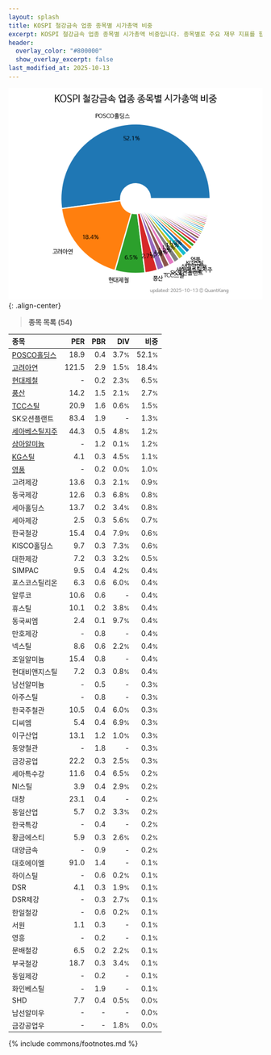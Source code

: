 ```yaml
---
layout: splash
title: KOSPI 철강금속 업종 종목별 시가총액 비중
excerpt: KOSPI 철강금속 업종 종목별 시가총액 비중입니다. 종목별로 주요 재무 지표를 함께 표시합니다.
header:
  overlay_color: "#800000"
  show_overlay_excerpt: false
last_modified_at: 2025-10-13
---
```



![KOSPI 철강금속 업종 종목별 시가총액 비중](/stats/sector/images/kospi_업종_철강금속_종목.png){: .align-center}


> **종목 목록 (54)**<a id="list"></a>

| **종목** | **PER** | **PBR** | **DIV** | **비중** |
| :------- | ------: | ------: | ------: | -------: |
| [POSCO홀딩스](/005490/) | 18.9 | 0.4 | 3.7<small>%</small> | 52.1<small>%</small> |
| [고려아연](/010130/) | 121.5 | 2.9 | 1.5<small>%</small> | 18.4<small>%</small> |
| [현대제철](/004020/) | - | 0.2 | 2.3<small>%</small> | 6.5<small>%</small> |
| [풍산](/103140/) | 14.2 | 1.5 | 2.1<small>%</small> | 2.7<small>%</small> |
| [TCC스틸](/002710/) | 20.9 | 1.6 | 0.6<small>%</small> | 1.5<small>%</small> |
| SK오션플랜트 | 83.4 | 1.9 | - | 1.3<small>%</small> |
| [세아베스틸지주](/001430/) | 44.3 | 0.5 | 4.8<small>%</small> | 1.2<small>%</small> |
| [삼아알미늄](/006110/) | - | 1.2 | 0.1<small>%</small> | 1.2<small>%</small> |
| [KG스틸](/016380/) | 4.1 | 0.3 | 4.5<small>%</small> | 1.1<small>%</small> |
| [영풍](/000670/) | - | 0.2 | 0.0<small>%</small> | 1.0<small>%</small> |
| 고려제강 | 13.6 | 0.3 | 2.1<small>%</small> | 0.9<small>%</small> |
| 동국제강 | 12.6 | 0.3 | 6.8<small>%</small> | 0.8<small>%</small> |
| 세아홀딩스 | 13.7 | 0.2 | 3.4<small>%</small> | 0.8<small>%</small> |
| 세아제강 | 2.5 | 0.3 | 5.6<small>%</small> | 0.7<small>%</small> |
| 한국철강 | 15.4 | 0.4 | 7.9<small>%</small> | 0.6<small>%</small> |
| KISCO홀딩스 | 9.7 | 0.3 | 7.3<small>%</small> | 0.6<small>%</small> |
| 대한제강 | 7.2 | 0.3 | 3.2<small>%</small> | 0.5<small>%</small> |
| SIMPAC | 9.5 | 0.4 | 4.2<small>%</small> | 0.4<small>%</small> |
| 포스코스틸리온 | 6.3 | 0.6 | 6.0<small>%</small> | 0.4<small>%</small> |
| 알루코 | 10.6 | 0.6 | - | 0.4<small>%</small> |
| 휴스틸 | 10.1 | 0.2 | 3.8<small>%</small> | 0.4<small>%</small> |
| 동국씨엠 | 2.4 | 0.1 | 9.7<small>%</small> | 0.4<small>%</small> |
| 만호제강 | - | 0.8 | - | 0.4<small>%</small> |
| 넥스틸 | 8.6 | 0.6 | 2.2<small>%</small> | 0.4<small>%</small> |
| 조일알미늄 | 15.4 | 0.8 | - | 0.4<small>%</small> |
| 현대비앤지스틸 | 7.2 | 0.3 | 0.8<small>%</small> | 0.4<small>%</small> |
| 남선알미늄 | - | 0.5 | - | 0.3<small>%</small> |
| 아주스틸 | - | 0.8 | - | 0.3<small>%</small> |
| 한국주철관 | 10.5 | 0.4 | 6.0<small>%</small> | 0.3<small>%</small> |
| 디씨엠 | 5.4 | 0.4 | 6.9<small>%</small> | 0.3<small>%</small> |
| 이구산업 | 13.1 | 1.2 | 1.0<small>%</small> | 0.3<small>%</small> |
| 동양철관 | - | 1.8 | - | 0.3<small>%</small> |
| 금강공업 | 22.2 | 0.3 | 2.5<small>%</small> | 0.3<small>%</small> |
| 세아특수강 | 11.6 | 0.4 | 6.5<small>%</small> | 0.2<small>%</small> |
| NI스틸 | 3.9 | 0.4 | 2.9<small>%</small> | 0.2<small>%</small> |
| 대창 | 23.1 | 0.4 | - | 0.2<small>%</small> |
| 동일산업 | 5.7 | 0.2 | 3.3<small>%</small> | 0.2<small>%</small> |
| 한국특강 | - | 0.4 | - | 0.2<small>%</small> |
| 황금에스티 | 5.9 | 0.3 | 2.6<small>%</small> | 0.2<small>%</small> |
| 대양금속 | - | 0.9 | - | 0.2<small>%</small> |
| 대호에이엘 | 91.0 | 1.4 | - | 0.1<small>%</small> |
| 하이스틸 | - | 0.6 | 0.2<small>%</small> | 0.1<small>%</small> |
| DSR | 4.1 | 0.3 | 1.9<small>%</small> | 0.1<small>%</small> |
| DSR제강 | - | 0.3 | 2.7<small>%</small> | 0.1<small>%</small> |
| 한일철강 | - | 0.6 | 0.2<small>%</small> | 0.1<small>%</small> |
| 서원 | 1.1 | 0.3 | - | 0.1<small>%</small> |
| 영흥 | - | 0.2 | - | 0.1<small>%</small> |
| 문배철강 | 6.5 | 0.2 | 2.2<small>%</small> | 0.1<small>%</small> |
| 부국철강 | 18.7 | 0.3 | 3.4<small>%</small> | 0.1<small>%</small> |
| 동일제강 | - | 0.2 | - | 0.1<small>%</small> |
| 화인베스틸 | - | 1.9 | - | 0.1<small>%</small> |
| SHD | 7.7 | 0.4 | 0.5<small>%</small> | 0.0<small>%</small> |
| 남선알미우 | - | - | - | 0.0<small>%</small> |
| 금강공업우 | - | - | 1.8<small>%</small> | 0.0<small>%</small> |

{% include commons/footnotes.md %}
